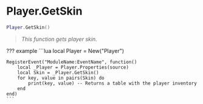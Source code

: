 # Player.GetSkin

```lua
Player.GetSkin()
```
> *This function gets player skin.*

??? example
    ```lua
    local Player = New("Player")

    RegisterEvent("ModuleName:EventName", function()
        local _Player = Player.Properties(source)
        local Skin = _Player.GetSkin()
        for key, value in pairs(Skin) do
            print(key, value) -- Returns a table with the player inventory
        end
    end)
    ```